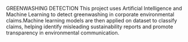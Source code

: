 GREENWASHING DETECTION
This project uses Artificial Intelligence and Machine Learning to detect greenwashing in corporate environmental claims.Machine learning models are then applied on dataset to classify claims, helping identify misleading sustainability reports and promote transparency in environmental communication.
